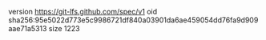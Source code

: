 version https://git-lfs.github.com/spec/v1
oid sha256:95e5022d773e5c9986721df840a03901da6ae459054dd76fa9d909aae71a5313
size 1223
